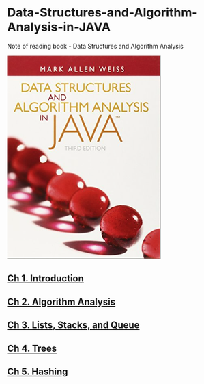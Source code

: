# Data-Structures-and-Algorithm-Analysis-in-JAVA
Note of reading book - Data Structures and Algorithm Analysis

![](./Screen%20Shot%202023-07-10%20at%2010.32.48%20AM.png)

## [Ch 1. Introduction](./ch1-Introduction/ch1.md)

## [Ch 2. Algorithm Analysis](./ch2-Algorithm-Analysis/ch2.md)

## [Ch 3. Lists, Stacks, and Queue](./ch3-Lists-Stacks-and-Queue/ch3.md)

## [Ch 4. Trees](./ch4-Trees/ch4.md)

## [Ch 5. Hashing](./ch5-Hashing/ch5.md)
